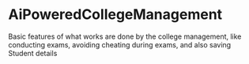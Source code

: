 # AiPoweredCollegeManagement
Basic features of what works are done by the college management, like conducting exams, avoiding cheating during exams, and also saving Student details

